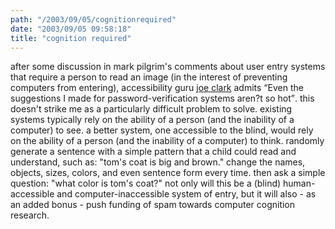 ```yaml
---
path: "/2003/09/05/cognitionrequired" 
date: "2003/09/05 09:58:18" 
title: "cognition required" 
---
```

after some discussion in mark pilgrim's comments about user entry systems that require a person to read an image (in the interest of preventing computers from entering), accessibility guru <a href="http://diveintomark.org/archives/2003/09/02/microsoft-web-services#c003813">joe clark</a> admits <q>Even the suggestions I made for password-verification systems aren?t so hot</q>. this doesn't strike me as a particularly difficult problem to solve. existing systems typically rely on the ability of a person (and the inability of a computer) to see. a better system, one accessible to the blind, would rely on the ability of a person (and the inability of a computer) to think. randomly generate a sentence with a simple pattern that a child could read and understand, such as: "tom's coat is big and brown." change the names, objects, sizes, colors, and even sentence form every time. then ask a simple question: "what color is tom's coat?" not only will this be a (blind) human-accessible and computer-inaccessible system of entry, but it will also - as an added bonus - push funding of spam towards computer cognition research.